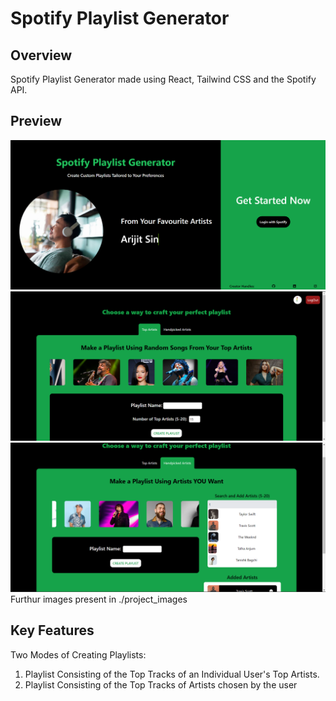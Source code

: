 # Spotify Playlist Generator

## Overview

Spotify Playlist Generator made using React, Tailwind CSS and the Spotify API.

## Preview

![Alt text](./project_images/image_1.png)
![Alt text](./project_images/image_2.png)
![Alt text](./project_images/image_3.png)
Furthur images present in ./project_images

## Key Features

Two Modes of Creating Playlists:

1. Playlist Consisting of the Top Tracks of an Individual User's Top Artists.
1. Playlist Consisting of the Top Tracks of Artists chosen by the user
